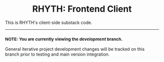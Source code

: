 <h1 align="center">RHYTH: Frontend Client</h1>

<p>This is RHYTH's client-side substack code.</p>

---

<h3><small><b>NOTE: </b>You are currently viewing the <i>development</i> branch.</small></h3>

<p>General iterative project development changes will be tracked on this branch prior to testing and main version integration.</p>